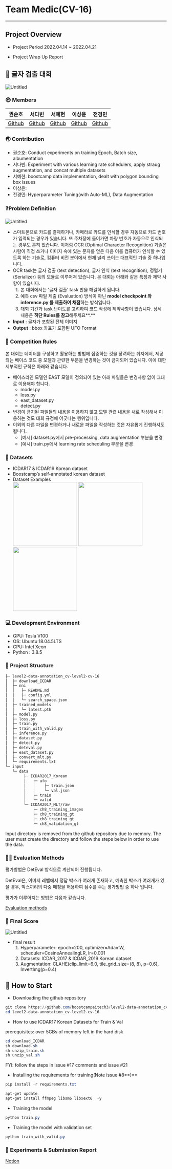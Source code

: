 # Team Medic(CV-16)

---

## Project Overview

- Project Period
2022.04.14 ~ 2022.04.21
- Project Wrap Up Report
    
    []()
      

## 🔎 **글자 검출 대회**

![Untitled](https://github.com/boostcampaitech3/level2-data-annotation_cv-level2-cv-16/blob/main/src/Competition%20Title%20Heading.png)  

### 😎 Members

| 권순호 | 서다빈 | 서예현 | 이상윤 | 전경민 |
| --- | --- | --- | --- | --- |
| [Github](https://github.com/tnsgh9603) | [Github](https://github.com/sodabeans) | [Github](https://github.com/justbeaver97) | [Github](https://github.com/SSANGYOON?tab=repositories) | [Github](https://github.com/seoulsky-field) |


### 🌏 Contribution

- 권순호: Conduct experiments on training Epoch, Batch size, albumentation
- 서다빈: Experiment with various learning rate schedulers, apply straug augmentation, and concat multiple datasets
- 서예현: boostcamp data implementation, dealt with polygon bounding box issues
- 이상윤:
- 전경민: Hyperparameter Tuning(with Auto-ML), Data Augmentation  

### **❓Problem Definition**

![Untitled](https://github.com/boostcampaitech3/level2-data-annotation_cv-level2-cv-16/blob/main/src/Problem%20Definition.png)

- 스마트폰으로 카드를 결제하거나, 카메라로 카드를 인식할 경우 자동으로 카드 번호가 입력되는 경우가 있습니다. 또 주차장에 들어가면 차량 번호가 자동으로 인식되는 경우도 흔히 있습니다. 이처럼 OCR (Optimal Character Recognition) 기술은 사람이 직접 쓰거나 이미지 속에 있는 문자를 얻은 다음 이를 컴퓨터가 인식할 수 있도록 하는 기술로, 컴퓨터 비전 분야에서 현재 널리 쓰이는 대표적인 기술 중 하나입니다.
- OCR task는 글자 검출 (text detection), 글자 인식 (text recognition), 정렬기 (Serializer) 등의 모듈로 이루어져 있습니다. 본 대회는 아래와 같은 특징과 제약 사항이 있습니다.
    1. 본 대회에서는 '글자 검출' task 만을 해결하게 됩니다.
    2. 예측 csv 파일 제출 (Evaluation) 방식이 아닌 **model checkpoint 와 inference.py 를 제출하여 채점**하는 방식입니다.
    3. 대회 기간과 task 난이도를 고려하여 코드 작성에 제약사항이 있습니다. 상세 내용은 **하단 Rules를 참고**해주세요**.**
- **Input** : 글자가 포함된 전체 이미지
- **Output** : bbox 좌표가 포함된 UFO Format  

### 🚨 Competition Rules

본 대회는 데이터를 구성하고 활용하는 방법에 집중하는 것을 장려하는 취지에서, 제공되는 베이스 코드 중 모델과 관련한 부분을 변경하는 것이 금지되어 있습니다. 이에 대한 세부적인 규칙은 아래와 같습니다.

- 베이스라인 모델인 EAST 모델이 정의되어 있는 아래 파일들은 변경사항 없이 그대로 이용해야 합니다.
    - model.py
    - loss.py
    - east_dataset.py
    - detect.py
- 변경이 금지된 파일들의 내용을 이용하지 않고 모델 관련 내용을 새로 작성해서 이용하는 것도 대회 규정에 어긋나는 행위입니다.
- 이외의 다른 파일을 변경하거나 새로운 파일을 작성하는 것은 자유롭게 진행하셔도 됩니다.
    - [예시] dataset.py에서 pre-processing, data augmentation 부분을 변경
    - [예시] train.py에서 learning rate scheduling 부분을 변경  

### 💾 Datasets

- ICDAR17 & ICDAR19 Korean dataset
- Boostcamp’s self-annotated korean dataset
- Dataset Examples   
 <img src="https://github.com/boostcampaitech3/level2-data-annotation_cv-level2-cv-16/blob/main/src/img_4002.jpg" height="200"/> <img src="https://github.com/boostcampaitech3/level2-data-annotation_cv-level2-cv-16/blob/main/src/img_4351.jpg" height="200"/> <img src="https://github.com/boostcampaitech3/level2-data-annotation_cv-level2-cv-16/blob/main/src/img_1135.jpg" height="200"/>   

### 💻 **Development Environment**

- GPU: Tesla V100
- OS: Ubuntu 18.04.5LTS
- CPU: Intel Xeon
- Python : 3.8.5  

### 📁 Project Structure

```markdown
├─ level2-data-annotation_cv-level2-cv-16
│  ├─ download_ICDAR
│  ├─ nni
│  │   ├─ README.md
│  │   ├─ config.yml
│  │   └─ search_space.json
│  ├─ trained_models
│  │   └─ latest.pth
│  ├─ model.py
│  ├─ loss.py
│  ├─ train.py
│  ├─ train_with_valid.py
│  ├─ inference.py
│  ├─ dataset.py
│  ├─ detect.py
│  ├─ deteval.py
│  ├─ east_dataset.py
│  ├─ convert_mlt.py
│  └─ requirements.txt
└─ input
   └─ data
        ├─ ICDAR2017_Korean
        │   ├─ ufo
        │   │    ├─ train.json
        │   │    └─ val.json
        │   ├─ train
        │   └─ valid
        └─ ICDAR2017_MLT/raw
            ├─ ch8_training_images
            ├─ ch8_training_gt
            ├─ ch8_training_gt
            └─ ch8_validation_gt
```

Input directory is removed from the github repository due to memory. The user must create the directory and follow the steps below in order to use the data.

### 👨‍🏫 Evaluation Methods

평가방법은 DetEval 방식으로 계산되어 진행됩니다.

DetEval은, 이미지 레벨에서 정답 박스가 여러개 존재하고, 예측한 박스가 여러개가 있을 경우, 박스끼리의 다중 매칭을 허용하여 점수를 주는 평가방법 중 하나 입니다.

평가가 이루어지는 방법은 다음과 같습니다.

[Evaluation methods](https://www.notion.so/Evaluation-methods-700f3a9352574fed8663de74a8f2d5b3)  

### 💯 Final Score

![Untitled](https://github.com/boostcampaitech3/level2-data-annotation_cv-level2-cv-16/blob/main/src/Final%20Score.png)

- final result
    1. Hyperparameter: epoch=200, optimizer=AdamW, scheduler=CosineAnnealingLR, lr=0.001
    2. Datasets: ICDAR_2017 & ICDAR_2019 Korean dataset
    3. Augmentation: CLAHE(clip_limit=6.0, tile_grid_size=(8, 8), p=0.6), InvertImg(p=0.4)  

## 👀 How to Start

- Downloading the github repository

```powershell
git clone https://github.com/boostcampaitech3/level2-data-annotation_cv-level2-cv-16.git
cd level2-data-annotation_cv-level2-cv-16
```

- How to use ICDAR17 Korean Datasets for Train & Val

prerequisites: over 5GBs of memory left in the hard disk

```powershell
cd download_ICDAR
sh download.sh
sh unzip_train.sh
sh unzip_val.sh
```

FYI: follow the steps in issue #17 comments and issue #21 

- Installing the requirements for training(Note issue #8**)**

```powershell
pip install -r requirements.txt

apt-get update
apt-get install ffmpeg libsm6 libxext6  -y
```

- Training the model

```powershell
python train.py
```

- Training the model with validation set

```powershell
python train_with_valid.py
```
  
### 📄 Experiments & Submission Report

[Notion](https://www.notion.so/W13-14-Data-Annotation-Project-Team-Medic-e18cd7ceb89a4923a4d471c327cdbc21)
